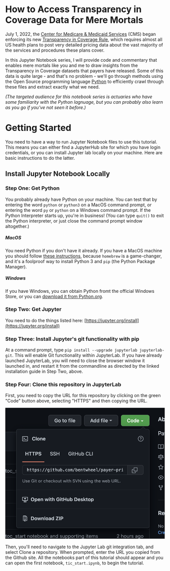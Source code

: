 # How to Access Transparency in Coverage Data for Mere Mortals

July 1, 2022, the [Center for Medicare & Medicaid Services](https://www.cms.gov/) (CMS) began enforcing its new [Transparency in Coverage Rule](https://www.cms.gov/healthplan-price-transparency), which requires almost all US health plans to post very detailed pricing data about the vast majority of the services and procedures these plans cover.

In this Jupyter Notebook series, I will provide code and commentary that enables mere mortals like you and me to draw insights from the Transparency in Coverage datasets that payers have released. Some of this data is quite large - and that's no problem - we'll go through methods using the Open Source programming language [Python](https://www.python.org/) to efficiently crawl through these files and extract exactly what we need.

*(The targeted audience for this notebook series is actuaries who have some familiarity with the Python lagnuage, but you can probably also learn as you go if you've not seen it before.)*

# Getting Started

You need to have a way to run Jupyter Notebook files to use this tutorial. This means you can either find a JupyterHub site for which you have login credentials, or you can install Jupyter lab locally on your machine. Here are basic instructions to do the latter.

## Install Jupyter Notebook Locally

### Step One: Get Python

You probably already have Python on your machine. You can test that by entering the word `python` or `python3` on a MacOS command prompt, or entering the word `py` or `python` on a Windows command prompt. If the Python Interpreter starts up, you're in business! (You can type `quit()` to exit the Python interpreter, or just close the command prompt window altogether.)

##### MacOS
You need Python if you don't have it already. If you have a MacOS machine you should follow [these instructions](https://docs.python-guide.org/starting/install3/osx/), because `homebrew` is a game-changer, and it's a foolproof way to install Python 3 and `pip` (the Python Package Manager).

##### Windows
If you have Windows, you can obtain Python fromt the official Windows Store, or you can [download it from Python.org](https://www.python.org/downloads/windows/).

### Step Two: Get Jupyter
You need to do the things listed here:
[https://jupyter.org/install](https://jupyter.org/install)

### Step Three: Install Jupyter's git functionality with pip
At a command prompt, type `pip install --upgrade jupyterlab jupyterlab-git`. This will enable Git functionality within JupyterLab. If you have already launched JupyterLab, you will need to close the browser window it launched in, and restart it from the commandline as directed by the linked installation guide in Step Two, above.

### Step Four: Clone this repository in JupyterLab
First, you need to copy the URL for this repository by clicking on the green "Code" button above, selecting "HTTPS" and then copying the URL.

![An inline image screenshot of Github submenu for cloning a repository.](./images/git_clone_https.png "Github submenu for cloning a repository.")

Then, you'll need to navigate to the Jupyter Lab git integration tab, and select Clone a repository. When prompted, enter the URL you copied from the Github site. All the notebooks part of this tutorial should appear and you can open the first notebook, `tic_start.ipynb`, to begin the tutorial.
